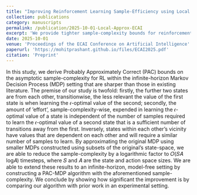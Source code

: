 ```yaml
---
title: "Improving Reinforcement Learning Sample-Efficiency using Local Approximation"
collection: publications
category: manuscripts
permalink: /publication/2025-10-01-Local-Approx-ECAI
excerpt: 'We provide tighter sample-complexity bounds for reinforcement learning on metric spaces through local approximation and provide a respective algorithm for more efficient learning.'
date: 2025-10-01
venue: 'Proceedings of the ECAI Conference on Artificial Intelligence'
paperurl: 'https://mohitprashant.github.io/files/ECAI2025.pdf'
citation: 'Preprint'
---
```


In this study, we derive Probably Approximately Correct (PAC) bounds on the asymptotic sample-complexity for RL within the infinite-horizon Markov Decision Process (MDP) setting that are sharper than those in existing literature. The premise of our study is twofold: firstly, the further two states are from each other, transitionwise,
the less relevant the value of the first state is when learning the 𝜖-optimal value of the second; secondly, the amount of ’effort’, sample-complexity-wise, expended in learning the 𝜖-optimal value of a state is independent of the number of samples required to learn the 𝜖-optimal value of a second state that is a sufficient number of
transitions away from the first. Inversely, states within each other’s vicinity have values that are dependent on each other and will require a similar number of samples to learn. By approximating the original MDP using smaller MDPs constructed using subsets of the
original’s state-space, we are able to reduce the sample-complexity by a logarithmic factor to 𝑂(𝑆𝐴 log𝐴) timesteps, where 𝑆 and 𝐴 are the state and action space sizes. We are able to extend these results to an infinite-horizon, model-free setting by constructing a PAC-MDP algorithm with the aforementioned sample-complexity. We conclude by showing how significant the improvement is by comparing our algorithm with prior work in an experimental setting.